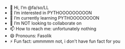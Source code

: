 - 👋 Hi, I’m @fa/so/LL
- 👀 I’m interested in PYTHOOOOOOOOON
- 🌱 I’m currently learning PYTHOOOOOOOON
- 💞️ I’m NOT looking to collaborate on
- 📫 How to reach me: unfortunately nothing 
- 😄 Pronouns: Fasolik
- ⚡ Fun fact: ummmmm not, i don't have fun fact for you 

<!---
fasooll/fasooll is a ✨ special ✨ repository because its `README.md` (this file) appears on your GitHub profile.
You can click the Preview link to take a look at your changes.
--->
